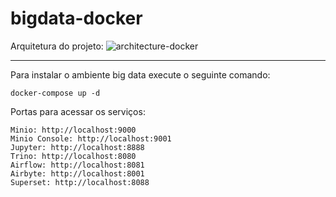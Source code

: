 # bigdata-docker

Arquitetura do projeto:
![architecture-docker](https://user-images.githubusercontent.com/40548889/206875634-fd2061c7-6b7e-47ef-a38e-cf1b4ecb6196.png)




---

Para instalar o ambiente big data execute o seguinte comando:

```
docker-compose up -d
```

Portas para acessar os serviços:

```
Minio: http://localhost:9000
Minio Console: http://localhost:9001
Jupyter: http://localhost:8888
Trino: http://localhost:8080
Airflow: http://localhost:8081
Airbyte: http://localhost:8001
Superset: http://localhost:8088
```
